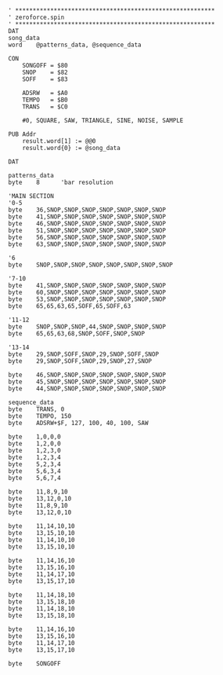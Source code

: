 
    ' *********************************************************
    ' zeroforce.spin
    ' *********************************************************
    DAT
    song_data
    word    @patterns_data, @sequence_data

    CON
        SONGOFF = $80
        SNOP    = $82
        SOFF    = $83

        ADSRW   = $A0
        TEMPO   = $B0
        TRANS   = $C0

        #0, SQUARE, SAW, TRIANGLE, SINE, NOISE, SAMPLE

    PUB Addr
        result.word[1] := @@0
        result.word{0} := @song_data

    DAT

    patterns_data
    byte    8      'bar resolution

    'MAIN SECTION
    '0-5
    byte    36,SNOP,SNOP,SNOP,SNOP,SNOP,SNOP,SNOP
    byte    41,SNOP,SNOP,SNOP,SNOP,SNOP,SNOP,SNOP
    byte    46,SNOP,SNOP,SNOP,SNOP,SNOP,SNOP,SNOP
    byte    51,SNOP,SNOP,SNOP,SNOP,SNOP,SNOP,SNOP
    byte    56,SNOP,SNOP,SNOP,SNOP,SNOP,SNOP,SNOP
    byte    63,SNOP,SNOP,SNOP,SNOP,SNOP,SNOP,SNOP

    '6
    byte    SNOP,SNOP,SNOP,SNOP,SNOP,SNOP,SNOP,SNOP

    '7-10
    byte    41,SNOP,SNOP,SNOP,SNOP,SNOP,SNOP,SNOP
    byte    60,SNOP,SNOP,SNOP,SNOP,SNOP,SNOP,SNOP
    byte    53,SNOP,SNOP,SNOP,SNOP,SNOP,SNOP,SNOP
    byte    65,65,63,65,SOFF,65,SOFF,63

    '11-12
    byte    SNOP,SNOP,SNOP,44,SNOP,SNOP,SNOP,SNOP
    byte    65,65,63,68,SNOP,SOFF,SNOP,SNOP

    '13-14
    byte    29,SNOP,SOFF,SNOP,29,SNOP,SOFF,SNOP
    byte    29,SNOP,SOFF,SNOP,29,SNOP,27,SNOP

    byte    46,SNOP,SNOP,SNOP,SNOP,SNOP,SNOP,SNOP
    byte    45,SNOP,SNOP,SNOP,SNOP,SNOP,SNOP,SNOP
    byte    44,SNOP,SNOP,SNOP,SNOP,SNOP,SNOP,SNOP

    sequence_data
    byte    TRANS, 0
    byte    TEMPO, 150
    byte    ADSRW+$F, 127, 100, 40, 100, SAW

    byte    1,0,0,0
    byte    1,2,0,0
    byte    1,2,3,0
    byte    1,2,3,4
    byte    5,2,3,4
    byte    5,6,3,4
    byte    5,6,7,4

    byte    11,8,9,10
    byte    13,12,0,10
    byte    11,8,9,10
    byte    13,12,0,10

    byte    11,14,10,10
    byte    13,15,10,10
    byte    11,14,10,10
    byte    13,15,10,10

    byte    11,14,16,10
    byte    13,15,16,10
    byte    11,14,17,10
    byte    13,15,17,10

    byte    11,14,18,10
    byte    13,15,18,10
    byte    11,14,18,10
    byte    13,15,18,10

    byte    11,14,16,10
    byte    13,15,16,10
    byte    11,14,17,10
    byte    13,15,17,10

    byte    SONGOFF

